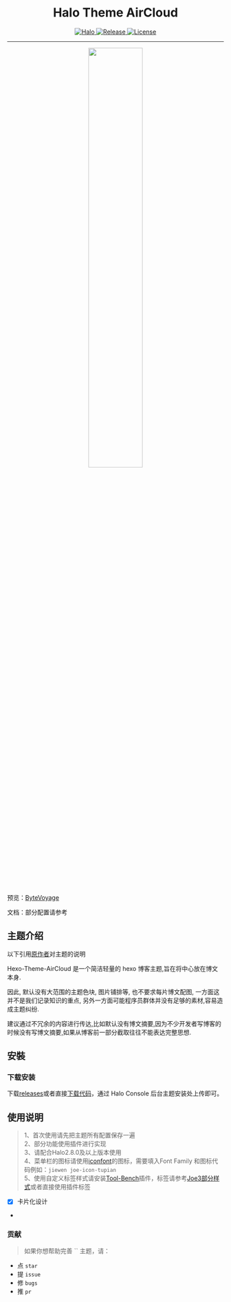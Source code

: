 
<h1 align="center"> Halo Theme AirCloud  </h1>

<p class="badge-row" align="center">
  <a href="https://halo.run" target="_blank">
    <img src="https://img.shields.io/badge/dynamic/yaml?label=Halo&query=%24.spec.require&url=https://raw.githubusercontent.com/bit15k/halo-theme-aircloud/main/theme.yaml&color=113,195,71" alt="Halo"/>
  </a>
  <a href="https://github.com/bit15k/halo-theme-aircloud/releases" target="_blank">
    <img src="https://img.shields.io/github/v/release/bit15k/halo-theme-aircloud
" alt="Release"/>
  </a>
  <a href="https://halo.run" target="_blank">
    <img src="https://img.shields.io/badge/License-CC%20BY--NC--SA%204.0-orange" alt="License"/>
  </a>
</p>

---
<p align="center">
<img width="50%" src="https://hexo.io/themes/screenshots/AirCloud@2x.jpg">
</p>

预览：[ByteVoyage](https://bytevoyage.site/)

文档：部分配置请参考 []()
## 主题介绍
以下引用<a href="https://github.com/aircloud/hexo-theme-aircloud">原作者</a>对主题的说明  

Hexo-Theme-AirCloud 是一个简洁轻量的 hexo 博客主题,旨在将中心放在博文本身.  

因此, 默认没有大范围的主题色块, 图片铺排等, 也不要求每片博文配图, 一方面这并不是我们记录知识的重点, 另外一方面可能程序员群体并没有足够的素材,容易造成主题纠纷.  

建议通过不冗余的内容进行传达,比如默认没有博文摘要,因为不少开发者写博客的时候没有写博文摘要,如果从博客前一部分截取往往不能表达完整思想.

## 安裝

### 下载安装
下载[releases](https://github.com/jiewenhuang/halo-theme-joe3.0/releases)或者直接[下载代码](https://github.com/jiewenhuang/halo-theme-joe3.0)，通过 Halo Console 后台主题安装处上传即可。

## 使用说明
> 1、首次使用请先把主题所有配置保存一遍  
> 2、部分功能使用插件进行实现  
> 3、请配合Halo2.8.0及以上版本使用  
> 4、菜单栏的图标请使用[iconfont](https://www.iconfont.cn/)的图标，需要填入Font Family 和图标代码例如：`jiewen joe-icon-tupian`  
> 5、使用自定义标签样式请安装[Tool-Bench](https://github.com/DioxideCN/Tool-Bench)插件，标签请参考[Joe3部分样式](https://www.jiewen.run/archives/joe3style)或者直接使用插件标签

- [x] 卡片化设计
- 





### 贡献

> 如果你想帮助完善 `` 主题，请：

- 点 `star`
- 提 `issue`
- 修 `bugs`
- 推 `pr`

<br>  




<br>
